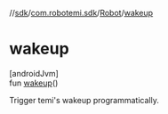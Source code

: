 //[sdk](../../../index.md)/[com.robotemi.sdk](../index.md)/[Robot](index.md)/[wakeup](wakeup.md)

# wakeup

[androidJvm]\
fun [wakeup](wakeup.md)()

Trigger temi's wakeup programmatically.
